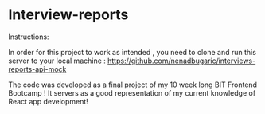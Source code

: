 # Interview-reports

Instructions:

In order for this project to work as intended , you need to clone and run this server to your local machine :
https://github.com/nenadbugaric/interviews-reports-api-mock

The code was developed as a final project of my 10 week long BIT Frontend Bootcamp !
It servers as a good representation of my current knowledge of React app development!

